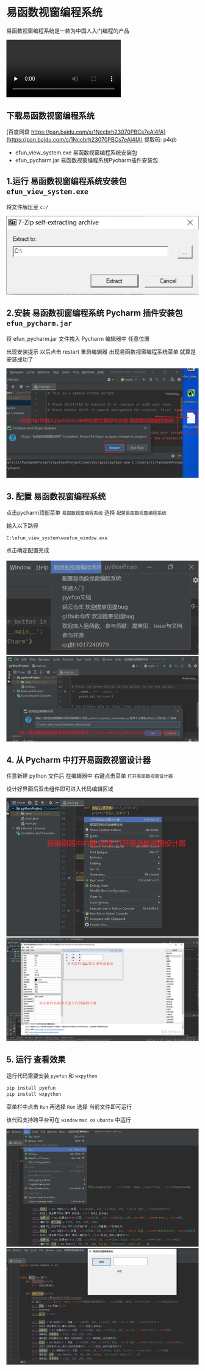 # 易函数视窗编程系统

易函数视窗编程系统是一款为中国人入门编程的产品

<video id="video" controls="" preload="none" poster="">
<source id="mp4" src="https://user-images.githubusercontent.com/59047063/122020732-9e37b800-cdf7-11eb-940b-7427b9dd496d.mp4" type="video/mp4">
</video>

## 下载易函数视窗编程系统

[百度网盘 https://pan.baidu.com/s/1Nccbrh23070PBCs7eAl4fA](https://pan.baidu.com/s/1Nccbrh23070PBCs7eAl4fA)
提取码: p4qb

* efun_view_system.exe 易函数视窗编程系统安装包
* efun_pycharm.jar 易函数视窗编程系统Pycharm插件安装包

## 1.运行 易函数视窗编程系统安装包 `efun_view_system.exe`

将文件解压至 `c:/`

![易函数视窗编程系统安装包](./_static/efun_view_system/6.jpg)

## 2.安装 易函数视窗编程系统 Pycharm 插件安装包 `efun_pycharm.jar` 

将 efun_pycharm.jar 文件拽入 Pycharm 编辑器中 任意位置

出现安装提示 以后点击 restart 重启编辑器 出现易函数视窗编程系统菜单 就算是安装成功了

![易函数视窗编程系统Pycharm插件安装包](./_static/efun_view_system/1.jpg)

## 3. 配置 易函数视窗编程系统

点击pycharm顶部菜单 `易函数视窗编程系统` 选择 `配置易函数视窗编程系统`

输入以下路径
```text
C:\efun_view_system\wxefun_window.exe
```

点击确定配置完成 

![易函数视窗编程系统](./_static/efun_view_system/2.png)
![易函数视窗编程系统](./_static/efun_view_system/3.jpg)

## 4. 从 Pycharm 中打开易函数视窗设计器

任意新建 python 文件后 在编辑器中 右键点击菜单 `打开易函数视窗设计器`

设计好界面后双击组件即可进入代码编辑区域

![从 Pycharm 中打开易函数视窗设计器](./_static/efun_view_system/4.png)
![从 Pycharm 中打开易函数视窗设计器](./_static/efun_view_system/5.png)



## 5. 运行 查看效果

运行代码需要安装 `pyefun` 和 `wxpython`

```sh
pip install pyefun
pip install wxpython
```

菜单栏中点击 `Run` 再选择 `Run` 选择 当前文件即可运行

该代码支持跨平台可在 `window` `mac os` `ubuntu` 中运行

![从 Pycharm 中打开易函数视窗设计器](./_static/efun_view_system/7.png)
![从 Pycharm 中打开易函数视窗设计器](./_static/efun_view_system/8.png)



